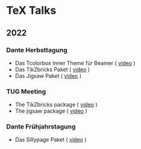 # TeX Talks

## 2022

### Dante Herbsttagung

- Das Tcolorbox Inner Theme für Beamer ( [video](https://vimeo.com/manage/videos/773291199) )
- Das TikZbricks Paket ( [video](https://vimeo.com/manage/videos/773291903) )
- Das Jigsaw Paket ( [video](https://vimeo.com/manage/videos/773292029) )

### TUG Meeting

- The TikZbricks package ( [video](https://vimeo.com/manage/videos/773294015) )
- The jigsaw package ( [video](https://vimeo.com/manage/videos/773294117) ) 

### Dante Frühjahrstagung

- Das Sillypage Paket ( [video](https://vimeo.com/manage/videos/773292271) )
